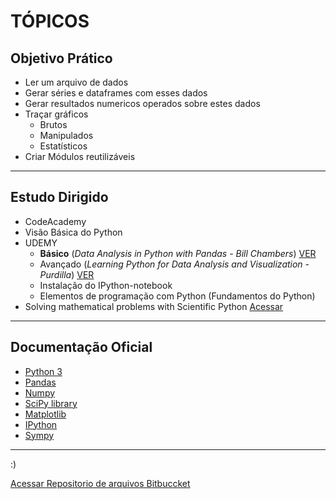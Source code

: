 # TÓPICOS

## Objetivo Prático
* Ler um arquivo de dados
* Gerar séries e dataframes com esses dados
* Gerar resultados numericos operados sobre estes dados
* Traçar gráficos
    - Brutos
    - Manipulados
    - Estatísticos
* Criar Módulos reutilizáveis


----

## Estudo Dirigido

* CodeAcademy
* Visão Básica do Python
* UDEMY
    - **Básico** (*Data Analysis in Python with Pandas - Bill Chambers*) [VER](https://www.udemy.com/data-analysis-in-python-with-pandas/)
    - Avançado (*Learning Python for Data Analysis and Visualization - Purdilla*) [VER](https://www.udemy.com/learning-python-for-data-analysis-and-visualization/)
    - Instalação do IPython-notebook
    - Elementos de programação com Python (Fundamentos do Python)
* Solving mathematical problems with Scientific Python [Acessar](http://anaconda.org/ijstokes/13-scientificpython/notebook)

----
## Documentação Oficial

* [Python 3](https://docs.python.org/3/)
* [Pandas](http://pandas.pydata.org/)
* [Numpy](http://www.numpy.org/)
* [SciPy library](http://scipy.org/scipylib/index.html)
* [Matplotlib](http://matplotlib.org/)
* [IPython](http://ipython.org/)
* [Sympy](http://sympy.org/)

----
:)


[ Acessar Repositorio de arquivos Bitbuccket](https://bitbucket.org/python-ufsm/topicos)
